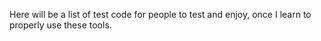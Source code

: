 Here will be a list of test code for people to test and enjoy, once I learn to properly use these tools.
